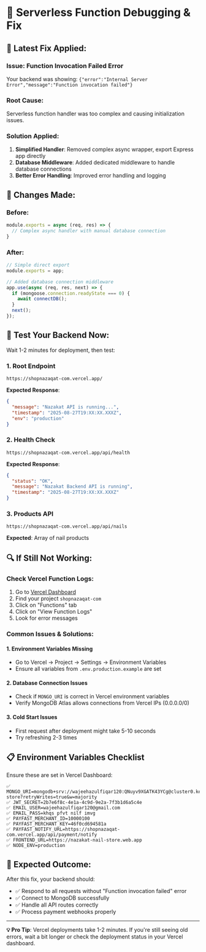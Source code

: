 # 🔧 Serverless Function Debugging & Fix

## 🎯 **Latest Fix Applied:**

### **Issue**: Function Invocation Failed Error
Your backend was showing: `{"error":"Internal Server Error","message":"Function invocation failed"}`

### **Root Cause**: 
Serverless function handler was too complex and causing initialization issues.

### **Solution Applied**:
1. **Simplified Handler**: Removed complex async wrapper, export Express app directly
2. **Database Middleware**: Added dedicated middleware to handle database connections
3. **Better Error Handling**: Improved error handling and logging

## 🚀 **Changes Made:**

### **Before**:
```javascript
module.exports = async (req, res) => {
  // Complex async handler with manual database connection
}
```

### **After**:
```javascript
// Simple direct export
module.exports = app;

// Added database connection middleware
app.use(async (req, res, next) => {
  if (mongoose.connection.readyState === 0) {
    await connectDB();
  }
  next();
});
```

## 🧪 **Test Your Backend Now:**

Wait 1-2 minutes for deployment, then test:

### **1. Root Endpoint**
```
https://shopnazaqat-com.vercel.app/
```
**Expected Response**:
```json
{
  "message": "Nazakat API is running...", 
  "timestamp": "2025-08-27T19:XX:XX.XXXZ",
  "env": "production"
}
```

### **2. Health Check**
```
https://shopnazaqat-com.vercel.app/api/health
```
**Expected Response**:
```json
{
  "status": "OK", 
  "message": "Nazakat Backend API is running",
  "timestamp": "2025-08-27T19:XX:XX.XXXZ"
}
```

### **3. Products API**
```
https://shopnazaqat-com.vercel.app/api/nails
```
**Expected**: Array of nail products

## 🔍 **If Still Not Working:**

### **Check Vercel Function Logs**:
1. Go to [Vercel Dashboard](https://vercel.com/dashboard)
2. Find your project `shopnazaqat-com`
3. Click on "Functions" tab
4. Click on "View Function Logs"
5. Look for error messages

### **Common Issues & Solutions**:

#### **1. Environment Variables Missing**
- Go to Vercel → Project → Settings → Environment Variables
- Ensure all variables from `.env.production.example` are set

#### **2. Database Connection Issues**
- Check if `MONGO_URI` is correct in Vercel environment variables
- Verify MongoDB Atlas allows connections from Vercel IPs (0.0.0.0/0)

#### **3. Cold Start Issues**
- First request after deployment might take 5-10 seconds
- Try refreshing 2-3 times

## 📋 **Environment Variables Checklist**

Ensure these are set in Vercel Dashboard:

```
✅ MONGO_URI=mongodb+srv://wajeehazulfiqar120:QNuyv9XGATK43YCg@cluster0.ke8ivmy.mongodb.net/dachi-store?retryWrites=true&w=majority
✅ JWT_SECRET=2b7e6f8c-4e1a-4c9d-9e2a-7f3b1d6a5c4e
✅ EMAIL_USER=wajeehazulfiqar120@gmail.com
✅ EMAIL_PASS=khqs pfvt nilf imvg
✅ PAYFAST_MERCHANT_ID=10000100
✅ PAYFAST_MERCHANT_KEY=46f0cd694581a
✅ PAYFAST_NOTIFY_URL=https://shopnazaqat-com.vercel.app/api/payment/notify
✅ FRONTEND_URL=https://nazakat-nail-store.web.app
✅ NODE_ENV=production
```

## 🎉 **Expected Outcome:**
After this fix, your backend should:
- ✅ Respond to all requests without "Function invocation failed" error
- ✅ Connect to MongoDB successfully
- ✅ Handle all API routes correctly
- ✅ Process payment webhooks properly

---

**💡 Pro Tip**: Vercel deployments take 1-2 minutes. If you're still seeing old errors, wait a bit longer or check the deployment status in your Vercel dashboard.
